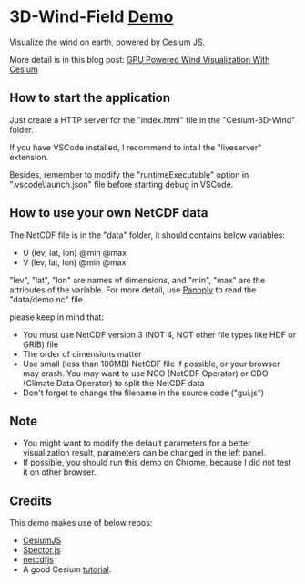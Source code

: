 # 3D-Wind-Field [Demo](https://raymanng.github.io/3D-Wind-Field/demo/)
Visualize the wind on earth, powered by [Cesium JS](https://github.com/AnalyticalGraphicsInc/cesium).

More detail is in this blog post: [GPU Powered Wind Visualization With Cesium](https://cesium.com/blog/2019/04/29/gpu-powered-wind/)

## How to start the application
Just create a HTTP server for the "index.html" file in the "Cesium-3D-Wind" folder.

If you have VSCode installed, I recommend to intall the "liveserver" extension. 

Besides, remember to modify the "runtimeExecutable" option in ".vscode\launch.json" file before 
starting debug in VSCode.

## How to use your own NetCDF data
The NetCDF file is in the "data" folder, it should contains below variables:
- U (lev, lat, lon) @min @max 
- V (lev, lat, lon) @min @max

"lev", "lat", "lon" are names of dimensions, and "min", "max" are the attributes of the variable.
For more detail, use [Panoply](https://www.giss.nasa.gov/tools/panoply/) to read the "data/demo.nc" file

please keep in mind that:
- You must use NetCDF version 3 (NOT 4, NOT other file types like HDF or GRIB) file
- The order of dimensions matter
- Use small (less than 100MB) NetCDF file if possible, or your browser may crash. You may want to use NCO (NetCDF Operator) or CDO (Climate Data Operator) to split the NetCDF data
- Don't forget to change the filename in the source code ("gui.js")

## Note
- You might want to modify the default parameters for a better visualization result, parameters can be changed in the left panel.
- If possible, you should run this demo on Chrome, because I did not test it on other browser.

## Credits
This demo makes use of below repos:
- [CesiumJS](https://github.com/AnalyticalGraphicsInc/cesium)
- [Spector.js](https://github.com/BabylonJS/Spector.js)
- [netcdfjs](https://github.com/cheminfo-js/netcdfjs)
- A good Cesium [tutorial](https://github.com/cesiumlab/cesium-custom-primitive).
